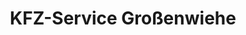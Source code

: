 ---
title: "KFZ-Service Großenwiehe"
url: /grossenwiehe/kfz-service-grossenwiehe/
shop: Autowerkstatt
---